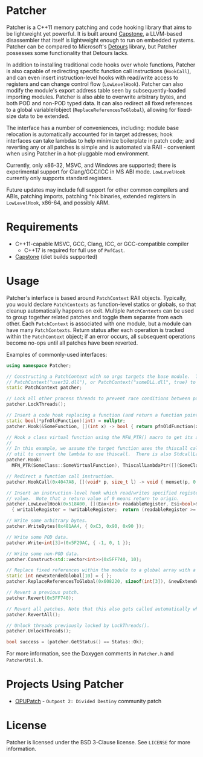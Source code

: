 # Patcher

Patcher is a C++11 memory patching and code hooking library that aims to be lightweight yet powerful. It is built around [Capstone](https://www.capstone-engine.org/), a LLVM-based disassembler that itself is lightweight enough to run on embedded systems. Patcher can be compared to Microsoft's [Detours](https://github.com/microsoft/detours) library, but Patcher possesses some functionality that Detours lacks.

In addition to installing traditional code hooks over whole functions, Patcher is also capable of redirecting specific function call instructions (`HookCall`), and can even insert instruction-level hooks with read/write access to registers and can change control flow (`LowLevelHook`). Patcher can also modify the module's export address table seen by subsequently-loaded importing modules. Patcher is also able to overwrite arbitrary bytes, and both POD and non-POD typed data. It can also redirect all fixed references to a global variable/object (`ReplaceReferencesToGlobal`), allowing for fixed-size data to be extended.

The interface has a number of conveniences, including: module base relocation is automatically accounted for in target addresses; hook interfaces can take lambdas to help minimize boilerplate in patch code; and reverting any or all patches is simple and is automated via RAII - convenient when using Patcher in a hot-pluggable mod environment.

Currently, only x86-32, MSVC, and Windows are supported; there is experimental support for Clang/GCC/ICC in MS ABI mode. `LowLevelHook` currently only supports standard registers.

Future updates may include full support for other common compilers and ABIs, patching imports, patching \*nix binaries, extended registers in `LowLevelHook`, x86-64, and possibly ARM.

# Requirements

* C++11-capable MSVC, GCC, Clang, ICC, or GCC-compatible compiler
  * C++17 is required for full use of `PmfCast`.
* [Capstone](https://www.capstone-engine.org/) (diet builds supported)

# Usage

Patcher's interface is based around `PatchContext` RAII objects. Typically, you would declare `PatchContexts` as function-level statics or globals, so that cleanup automatically happens on exit. Multiple `PatchContexts` can be used to group together related patches and toggle them separate from each other. Each `PatchContext` is associated with one module, but a module can have many `PatchContexts`. Return status after each operation is tracked within the `PatchContext` object; if an error occurs, all subsequent operations become no-ops until all patches have been reverted.

Examples of commonly-used interfaces:

```C++
using namespace Patcher;

// Constructing a PatchContext with no args targets the base module.  To target other modules, we could do e.g.
// PatchContext("user32.dll"), or PatchContext("someDLL.dll", true) to hold a reference to the module.
static PatchContext patcher;

// Lock all other process threads to prevent race conditions between patching and executing.
patcher.LockThreads();

// Insert a code hook replacing a function (and return a function pointer used to call the original function).
static bool(*pfnOldFunction)(int) = nullptr;
patcher.Hook(&SomeFunction, [](int x) -> bool { return pfnOldFunction(x + 1); }, &pfnOldFunction);

// Hook a class virtual function using the MFN_PTR() macro to get its address.
//
// In this example, we assume the target function uses the thiscall calling convention, so we use the ThiscallLambdaPtr
// util to convert the lambda to use thiscall.  There is also StdcallLambdaPtr, FastcallLambdaPtr, VectorcallLambdaPtr.
patcher.Hook(
  MFN_PTR(SomeClass::SomeVirtualFunction), ThiscallLambdaPtr([](SomeClass* pThis, int x) { pThis->someField_ -= x; }));

// Redirect a function call instruction.
patcher.HookCall(0x4047A8, [](void* p, size_t l) -> void { memset(p, 0, l); });

// Insert an instruction-level hook which read/writes specified registers and maybe changes control flow via return
// value.  Note that a return value of 0 means return to origin.
patcher.LowLevelHook(0x518A00, [](Eax<int> readableRegister, Esi<bool>& writableRegister)
  { writableRegister = !writableRegister;  return (readableRegister >= 1) ? 0 : 0x518B20; });

// Write some arbitrary bytes.
patcher.WriteBytes(0x481AA4, { 0xC3, 0x90, 0x90 });

// Write some POD data.
patcher.Write<int[3]>(0x5F29AC, { -1, 0, 1 });

// Write some non-POD data.
patcher.Construct<std::vector<int>>(0x5FF740, 10);

// Replace fixed references within the module to a global array with a larger-sized one.
static int newExtendedGlobal[10] = { };
patcher.ReplaceReferencesToGlobal(0x608220, sizeof(int[3]), &newExtendedGlobal);

// Revert a previous patch.
patcher.Revert(0x5FF740);

// Revert all patches. Note that this also gets called automatically when the PatchContext is destroyed.
patcher.RevertAll();

// Unlock threads previously locked by LockThreads().
patcher.UnlockThreads();

bool success = (patcher.GetStatus() == Status::Ok);
```

For more information, see the Doxygen comments in `Patcher.h` and `PatcherUtil.h`.

# Projects Using Patcher

* [OPUPatch](https://github.com/OutpostUniverse/OPUPatch) - `Outpost 2: Divided Destiny` community patch

# License

Patcher is licensed under the BSD 3-Clause license.  See `LICENSE` for more information.
